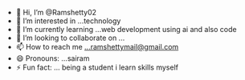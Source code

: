 - 👋 Hi, I’m @Ramshetty02
- 👀 I’m interested in ...technology
- 🌱 I’m currently learning ...web development using ai and also code
- 💞️ I’m looking to collaborate on ...
- 📫 How to reach me ...ramshettymail@gmail.com
- 😄 Pronouns: ...sairam
- ⚡ Fun fact: ... being a student i learn skills myself

<!---
Ramshetty02/Ramshetty02 is a ✨ special ✨ repository because its `README.md` (this file) appears on your GitHub profile.
You can click the Preview link to take a look at your changes.
--->
